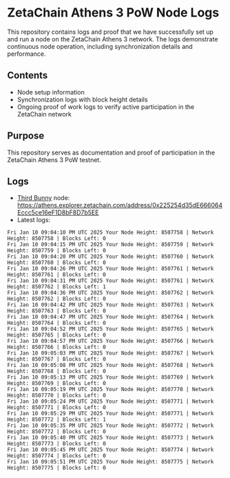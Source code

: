 # ZetaChain Athens 3 PoW Node Logs
This repository contains logs and proof that we have successfully set up and run a node on the ZetaChain Athens 3 network. The logs demonstrate continuous node operation, including synchronization details and performance.

## Contents
- Node setup information
- Synchronization logs with block height details
- Ongoing proof of work logs to verify active participation in the ZetaChain network

## Purpose
This repository serves as documentation and proof of participation in the ZetaChain Athens 3 PoW testnet.

## Logs

- [Third Bunny](https://thirdbunny.xyz/) node: https://athens.explorer.zetachain.com/address/0x225254d35dE666064Eccc5ce16eF1D8bF8D7b5EE
- Latest logs:
```
Fri Jan 10 09:04:10 PM UTC 2025 Your Node Height: 8507758 | Network Height: 8507758 | Blocks Left: 0
Fri Jan 10 09:04:15 PM UTC 2025 Your Node Height: 8507759 | Network Height: 8507759 | Blocks Left: 0
Fri Jan 10 09:04:20 PM UTC 2025 Your Node Height: 8507760 | Network Height: 8507760 | Blocks Left: 0
Fri Jan 10 09:04:26 PM UTC 2025 Your Node Height: 8507761 | Network Height: 8507761 | Blocks Left: 0
Fri Jan 10 09:04:31 PM UTC 2025 Your Node Height: 8507761 | Network Height: 8507762 | Blocks Left: 1
Fri Jan 10 09:04:36 PM UTC 2025 Your Node Height: 8507762 | Network Height: 8507762 | Blocks Left: 0
Fri Jan 10 09:04:42 PM UTC 2025 Your Node Height: 8507763 | Network Height: 8507763 | Blocks Left: 0
Fri Jan 10 09:04:47 PM UTC 2025 Your Node Height: 8507764 | Network Height: 8507764 | Blocks Left: 0
Fri Jan 10 09:04:52 PM UTC 2025 Your Node Height: 8507765 | Network Height: 8507765 | Blocks Left: 0
Fri Jan 10 09:04:57 PM UTC 2025 Your Node Height: 8507766 | Network Height: 8507766 | Blocks Left: 0
Fri Jan 10 09:05:03 PM UTC 2025 Your Node Height: 8507767 | Network Height: 8507767 | Blocks Left: 0
Fri Jan 10 09:05:08 PM UTC 2025 Your Node Height: 8507768 | Network Height: 8507768 | Blocks Left: 0
Fri Jan 10 09:05:13 PM UTC 2025 Your Node Height: 8507769 | Network Height: 8507769 | Blocks Left: 0
Fri Jan 10 09:05:19 PM UTC 2025 Your Node Height: 8507770 | Network Height: 8507770 | Blocks Left: 0
Fri Jan 10 09:05:24 PM UTC 2025 Your Node Height: 8507771 | Network Height: 8507771 | Blocks Left: 0
Fri Jan 10 09:05:29 PM UTC 2025 Your Node Height: 8507771 | Network Height: 8507772 | Blocks Left: 1
Fri Jan 10 09:05:35 PM UTC 2025 Your Node Height: 8507772 | Network Height: 8507772 | Blocks Left: 0
Fri Jan 10 09:05:40 PM UTC 2025 Your Node Height: 8507773 | Network Height: 8507773 | Blocks Left: 0
Fri Jan 10 09:05:45 PM UTC 2025 Your Node Height: 8507774 | Network Height: 8507774 | Blocks Left: 0
Fri Jan 10 09:05:51 PM UTC 2025 Your Node Height: 8507775 | Network Height: 8507775 | Blocks Left: 0
```
